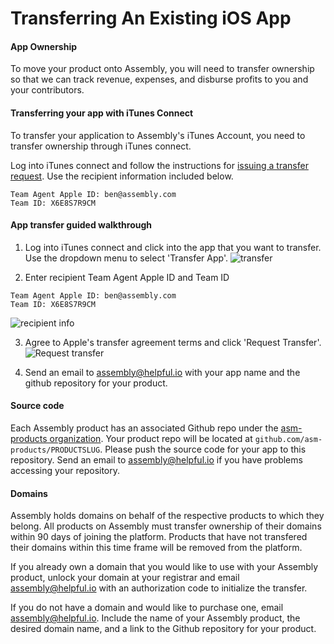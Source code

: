 # Transferring An Existing iOS App
#### App Ownership
To move your product onto Assembly, you will need to transfer ownership so that we can track revenue, expenses, and disburse profits to you and your contributors.

#### Transferring your app with iTunes Connect
To transfer your application to Assembly's iTunes Account, you need to transfer ownership through iTunes connect.

Log into iTunes connect and follow the instructions for [issuing a transfer request](https://developer.apple.com/library/ios/documentation/LanguagesUtilities/Conceptual/iTunesConnect_Guide/Chapters/TransferringAndDeletingApps.html#//apple_ref/doc/uid/TP40011225-CH31-SW1). Use the recipient information included below.
```
Team Agent Apple ID: ben@assembly.com
Team ID: X6E8S7R9CM
```

#### App transfer guided walkthrough

1. Log into iTunes connect and click into the app that you want to transfer. Use the dropdown menu to select 'Transfer App'.
![transfer](https://developer.apple.com/library/ios/documentation/LanguagesUtilities/Conceptual/iTunesConnect_Guide/Art/MoreMenu_2_2x.png)

2. Enter recipient Team Agent Apple ID and Team ID
```
Team Agent Apple ID: ben@assembly.com
Team ID: X6E8S7R9CM
```
![recipient info](https://developer.apple.com/library/ios/documentation/LanguagesUtilities/Conceptual/iTunesConnect_Guide/Art/at_recipient_info_2x.png)

3. Agree to Apple's transfer agreement terms and click 'Request Transfer'.
![Request transfer](https://developer.apple.com/library/ios/documentation/LanguagesUtilities/Conceptual/iTunesConnect_Guide/Art/at_confirm_transfer_2x.png)

4. Send an email to assembly@helpful.io with your app name and the github repository for your product.

#### Source code
Each Assembly product has an associated Github repo under the [asm-products organization](https://github.com/asm-products/). Your product repo will be located at `github.com/asm-products/PRODUCTSLUG`. Please push the source code for your app to this repository. Send an email to assembly@helpful.io if you have problems accessing your repository.


#### Domains
Assembly holds domains on behalf of the respective products to which they belong. All products on Assembly must transfer ownership of their domains within 90 days of joining the platform. Products that have not transfered their domains within this time frame will be removed from the platform.

If you already own a domain that you would like to use with your Assembly product, unlock your domain at your registrar and email assembly@helpful.io with an authorization code to initialize the transfer.

If you do not have a domain and would like to purchase one, email assembly@helpful.io. Include the name of your Assembly product, the desired domain name, and a link to the Github repository for your product.
